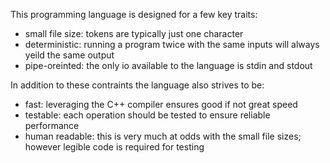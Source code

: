 This programming language is designed for a few key traits:
  - small file size: tokens are typically just one character
  - deterministic: running a program twice with the same inputs will always yeild the same output
  - pipe-oreinted: the only io available to the language is stdin and stdout


In addition to these contraints the language also strives to be:
  - fast: leveraging the C++ compiler ensures good if not great speed
  - testable: each operation should be tested to ensure reliable performance
  - human readable: this is very much at odds with the small file sizes; however legible code is required for testing
